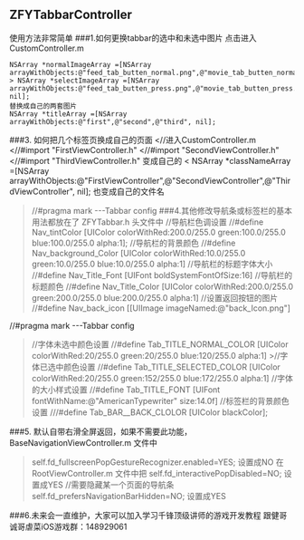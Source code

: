 ## ZFYTabbarController
使用方法非常简单
###1.如何更换tabbar的选中和未选中图片
点击进入CustomController.m
<pre><code>NSArray *normalImageArray =[NSArray arrayWithObjects:@"feed_tab_butten_normal.png",@"movie_tab_butten_normal.png",@"me_tab_butten_normal.png",nil];
> NSArray *selectImageArray =[NSArray arrayWithObjects:@"feed_tab_butten_press.png",@"movie_tab_butten_press.png",@"me_tab_butten_press.png", nil];
替换成自己的两套图片
NSArray *titleArray =[NSArray arrayWithObjects:@"first",@"second",@"third", nil];</code></pre>
###3. 如何把几个标签页换成自己的页面
<//进入CustomController.m
<//#import "FirstViewController.h"
<//#import "SecondViewController.h"
<//#import "ThirdViewController.h"
变成自己的
< NSArray  *classNameArray =[NSArray arrayWithObjects:@"FirstViewController",@"SecondViewController",@"ThirdViewController", nil];
也变成自己的文件名
>//#pragma mark  ---Tabbar   config
###4.其他修改导航条或标签栏的基本用法都放在了
>ZFYTabbar.h  头文件中
>//导航栏色调设置
>//#define Nav_tintColor             [UIColor colorWithRed:200.0/255.0 green:100.0/255.0 blue:100.0/255.0 alpha:1];
>//导航栏的背景颜色
>//#define Nav_background_Color      [UIColor colorWithRed:10.0/255.0 green:10.0/255.0 blue:10.0/255.0 alpha:1]
>//导航栏的标题字体大小
>//#define Nav_Title_Font            [UIFont boldSystemFontOfSize:16]
>//导航栏的标题颜色
>//#define Nav_Title_Color           [UIColor colorWithRed:200.0/255.0 green:200.0/255.0 blue:200.0/255.0 alpha:1]
>//设置返回按钮的图片
>//#define Nav_back_icon             [[UIImage imageNamed:@"back_Icon.png"] 

//#pragma mark  ---Tabbar   config
>//字体未选中颜色设置
>//#define Tab_TITLE_NORMAL_COLOR   [UIColor colorWithRed:20/255.0 green:20/255.0 blue:120/255.0 alpha:1] >//字体已选中颜色设置
>//#define Tab_TITLE_SELECTED_COLOR [UIColor colorWithRed:20/255.0 green:152/255.0 blue:172/255.0 alpha:1]
>//字体的大小样式设置
>//#define Tab_TITLE_FONT           [UIFont fontWithName:@"AmericanTypewriter" size:14.0f]
>//标签栏的背景颜色设置
>///#define Tab_BAR__BACK_CLOLOR     [UIColor blackColor];


###5. 默认自带右滑全屏返回，如果不需要此功能，BaseNavigationViewController.m 文件中
>self.fd_fullscreenPopGestureRecognizer.enabled=YES; 设置成NO
>在RootViewController.m 文件中把    self.fd_interactivePopDisabled=NO; 设置成YES
>//需要隐藏某一个页面的导航条
>self.fd_prefersNavigationBarHidden=NO; 设置成YES

###6.未来会一直维护，大家可以加入学习千锋顶级讲师的游戏开发教程 
跟健哥诚哥虐菜iOS游戏群：148929061   



